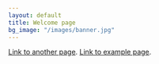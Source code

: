 ```yaml
---
layout: default
title: Welcome page
bg_image: "/images/banner.jpg"
---
```


[Link to another page](./another-page.html).
[Link to example page](./example.html).


